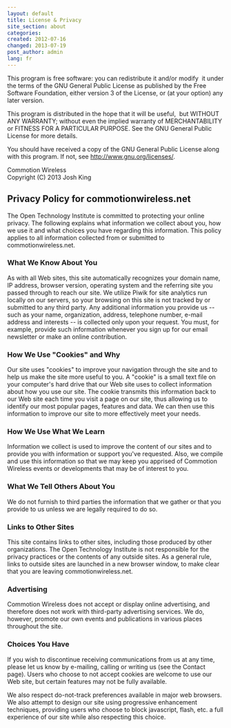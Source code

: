 ```yaml
---
layout: default
title: License & Privacy
site_section: about
categories: 
created: 2012-07-16
changed: 2013-07-19
post_author: admin
lang: fr
---
```

  <p>This program is free software: you can redistribute it and/or modify  it under the terms of the GNU General Public License as published by the Free Software Foundation, either version 3 of the License, or (at your option) any later version.</p>

<p>This program is distributed in the hope that it will be useful,  but WITHOUT ANY WARRANTY; without even the implied warranty of MERCHANTABILITY or FITNESS FOR A PARTICULAR PURPOSE. See the GNU General Public License for more details.</p>

<p>You should have received a copy of the GNU General Public License along with this program. If not, see <a href="http://www.gnu.org/licenses/" target="_blank">http://www.gnu.org/licenses/</a>.</p>

<p>Commotion Wireless<br />
Copyright (C) 2013 Josh King</p>

<h2>Privacy Policy for commotionwireless.net</h2>

<p>The Open Technology Institute is committed to protecting your online privacy. The following explains what information we collect about you, how we use it and what choices you have regarding this information. This policy applies to all information collected from or submitted to commotionwireless.net.</p>

<h3>What We Know About You</h3>

<p>As with all Web sites, this site automatically recognizes your domain name, IP address, browser version, operating system and the referring site you passed through to reach our site. We utilize Piwik for site analytics run locally on our servers, so your browsing on this site is not tracked by or submitted to any third party. Any additional information you provide us -- such as your name, organization, address, telephone number, e-mail address and interests -- is collected only upon your request. You must, for example, provide such information whenever you sign up for our email newsletter or make an online contribution.</p>

<h3>How We Use "Cookies" and Why</h3>

<p>Our site uses "cookies" to improve your navigation through the site and to help us make the site more useful to you. A "cookie" is a small text file on your computer's hard drive that our Web site uses to collect information about how you use our site. The cookie transmits this information back to our Web site each time you visit a page on our site, thus allowing us to identify our most popular pages, features and data. We can then use this information to improve our site to more effectively meet your needs.</p>

<h3>How We Use What We Learn</h3>

<p>Information we collect is used to improve the content of our sites and to provide you with information or support you've requested. Also, we compile and use this information so that we may keep you apprised of Commotion Wireless events or developments that may be of interest to you.</p>

<h3>What We Tell Others About You</h3>

<p>We do not furnish to third parties the information that we gather or that you provide to us unless we are legally required to do so.</p>

<h3>Links to Other Sites</h3>

<p>This site contains links to other sites, including those produced by other organizations. The Open Technology Institute is not responsible for the privacy practices or the contents of any outside sites. As a general rule, links to outside sites are launched in a new browser window, to make clear that you are leaving commotionwireless.net.</p>

<h3>Advertising</h3>

<p>Commotion Wireless does not accept or display online advertising, and therefore does not work with third-party advertising services. We do, however, promote our own events and publications in various places throughout the site.</p>

<h3>Choices You Have</h3>

<p>If you wish to discontinue receiving communications from us at any time, please let us know by e-mailing, calling or writing us (see the Contact page). Users who choose to not accept cookies are welcome to use our Web site, but certain features may not be fully available.</p>

<p>We also respect do-not-track preferences available in major web browsers. We also attempt to design our site using progressive enhancement techniques, providing users who choose to block javascript, flash, etc. a full experience of our site while also respecting this choice.</p>
 

